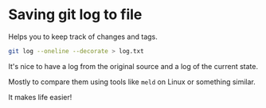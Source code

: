 # Saving git log to file

Helps you to keep track of changes and tags.

```bash
git log --oneline --decorate > log.txt
```

It's nice to have a log from the original source and a log of the current state.

Mostly to compare them using tools like `meld` on Linux or something similar.

It makes life easier!
